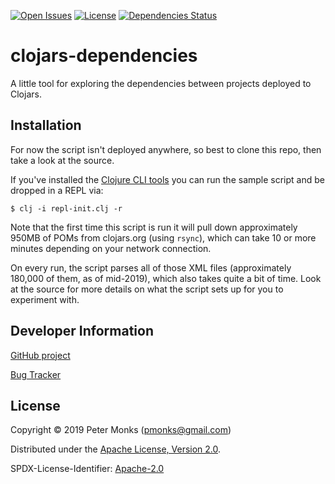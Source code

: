 [![Open Issues](https://img.shields.io/github/issues/pmonks/clojars-dependencies.svg)](https://github.com/pmonks/clojars-dependencies/issues)
[![License](https://img.shields.io/github/license/pmonks/clojars-dependencies.svg)](https://github.com/pmonks/clojars-dependencies/blob/master/LICENSE)
[![Dependencies Status](https://versions.deps.co/pmonks/clojars-dependencies/status.svg)](https://versions.deps.co/pmonks/clojars-dependencies)

# clojars-dependencies

A little tool for exploring the dependencies between projects deployed to Clojars.

## Installation

For now the script isn't deployed anywhere, so best to clone this repo, then take a look at the source.

If you've installed the [Clojure CLI tools](https://clojure.org/guides/getting_started#_clojure_installer_and_cli_tools) you can run the sample script and be dropped in a REPL via:

```shell
$ clj -i repl-init.clj -r
```

Note that the first time this script is run it will pull down approximately 950MB of POMs from clojars.org (using `rsync`), which can take 10 or more minutes depending on your network connection.

On every run, the script parses all of those XML files (approximately 180,000 of them, as of mid-2019), which also takes quite a bit of time.  Look at the source for more details on what the script sets up for you to experiment with.

## Developer Information

[GitHub project](https://github.com/pmonks/clojars-dependencies)

[Bug Tracker](https://github.com/pmonks/clojars-dependencies/issues)

## License

Copyright © 2019 Peter Monks (pmonks@gmail.com)

Distributed under the [Apache License, Version 2.0](http://www.apache.org/licenses/LICENSE-2.0).

SPDX-License-Identifier: [Apache-2.0](https://spdx.org/licenses/Apache-2.0)
